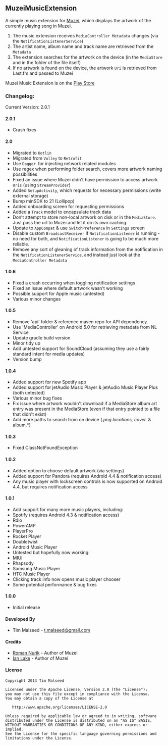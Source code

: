 ## MuzeiMusicExtension

A simple music extension for [Muzei](http://muzei.co/), which displays the artwork of the currently playing song in Muzei.

1. The music extension receives `MediaController Metadata` changes (via the `NotificationListenerService`)
2. The artist name, album name and track name are retrieved from the `Metadata`
3. The extension searches for the artwork on the device (in the `MediaStore` and in the folder of the file itself)
4. If no artwork is found on the device, the artwork `Uri` is retrieved from Last.fm and passed to Muzei

Muzei Music Extension is on the [Play Store](https://play.google.com/store/apps/details?id=com.simplecity.muzei.music)

### Changelog:

Current Version: 2.0.1

#### 2.0.1
- Crash fixes

#### 2.0
- Migrated to `Kotlin`
- Migrated from `Volley` to `Retrofit`
- Use `Dagger `for injecting network related modules
- Use regex when performing folder search, covers more artwork naming possibilities
- Fixed an issue where Muzei didn't have permission to access artwork `Uris` (using `StreamProvider`)
- Added `SetupActivity`, which requests for necessary permissions (write external storage)
- Bump minSDK to 21 (Lollipop)
- Added onboarding screen for requesting permissions
- Added a `Track` model to encapsulate track data
- Don’t attempt to store non-local artwork on disk or in the `MediaStore`. Just pass the url to Muzei and let it do its own caching.
- Update to `AppCompat` & use `SwitchPreference` in `Settings` screen
- Disable custom `BroadcastReceiver` if `NotificationListener` is running - no need for both, and `NotificationListener` is going to be much more reliable.
- Remove any sort of gleaning of track information from the notification in the `NotificationListenerService`, and instead just look at the `MediaController Metadata`

#### 1.0.6
- Fixed a crash occurring when toggling notification settings
- Fixed an issue where default artwork wasn't working
- Possible support for Apple music (untested)
- Various minor changes

#### 1.0.5
- Remove 'api' folder & reference maven repo for API dependency.
- Use 'MediaController' on Android 5.0 for retrieving metadata from NL Service
- Update gradle build version
- Minor tidy up
- Add untested support for SoundCloud (assuming they use a fairly standard intent for media updates)
- Version bump

#### 1.0.4
- Added support for new Spotify app
- Added support for jetAudio Music Player & jetAudio Music Player Plus (both untested)
- Various minor bug fixes
- Fix issue where artwork wouldn't download if a MediaStore album art entry was present in the MediaStore (even if that entry pointed to a file that didn't exist)
- Add more paths to search from on device (*.png locations, cover.* & album.*)

#### 1.0.3
- Fixed ClassNotFoundException

#### 1.0.2
- Added option to choose default artwork (via settings)
- Added support for Pandora (requires Android 4.4 & notification access)
- Any music player with lockscreen controls is now supported on Android 4.4, but requires notification access

#### 1.0.1
- Add support for many more music players, including:
- Spotify (requires Android 4.3 & notification access)
- Rdio
- PowerAMP
- PlayerPro
- Rocket Player
- Doubletwist
- Android Music Player
- Untested but hopefully now working:
- MIUI
- Rhapsody
- Samsung Music Player
- HTC Music Player
- Clicking track info now opens music player chooser
- Some potential performance & bug fixes

#### 1.0.0

 * Initial release

#### Developed By

 * Tim Malseed - <t.malseed@gmail.com>


#### Credits

 * [Roman Nurik](https://medium.com/@romannurik/) - Author of Muzei
 * [Ian Lake](https://medium.com/@ianhlake/) - Author of Muzei


#### License

    Copyright 2013 Tim Malseed

    Licensed under the Apache License, Version 2.0 (the "License");
    you may not use this file except in compliance with the License.
    You may obtain a copy of the License at

       http://www.apache.org/licenses/LICENSE-2.0

    Unless required by applicable law or agreed to in writing, software
    distributed under the License is distributed on an "AS IS" BASIS,
    WITHOUT WARRANTIES OR CONDITIONS OF ANY KIND, either express or implied.
    See the License for the specific language governing permissions and
    limitations under the License.
